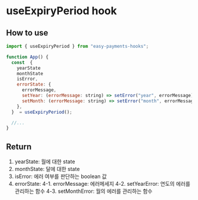 # useExpiryPeriod hook

## How to use

```js
import { useExpiryPeriod } from "easy-payments-hooks";

function App() {
  const  {
    yearState
    monthState
    isError,
    errorState: {
      errorMessage,
      setYear: (errorMessage: string) => setError("year", errorMessage),
      setMonth: (errorMessage: string) => setError("month", errorMessage),
    },
  }  = useExpiryPeriod();

  //...
}
```

## Return

1. yearState: 월에 대한 state
2. monthState: 달에 대한 state
3. isError: 에러 여부를 판단하는 boolean 값
4. errorState:
   4-1. errorMessage: 에러메세지
   4-2. setYearError: 연도의 에러를 관리하는 함수
   4-3. setMonthError: 월의 에러를 관리하는 함수
